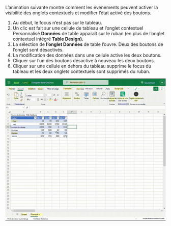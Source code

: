 
L’animation suivante montre comment les événements peuvent activer la visibilité des onglets contextuels et modifier l’état activé des boutons.

1. Au début, le focus n’est pas sur le tableau.
1. Un clic est fait sur une cellule de tableau et l’onglet contextuel Personnalisé **Données** de table apparaît sur le ruban (en plus de l’onglet contextuel intégré **Table Design).**
1. La sélection de **l’onglet Données** de table l’ouvre. Deux des boutons de l’onglet sont désactivés.
1. La modification des données dans une cellule active les deux boutons.
1. Cliquer sur l’un des boutons désactive à nouveau les deux boutons.
1. Cliquer sur une cellule en dehors du tableau supprime le focus du tableau et les deux onglets contextuels sont supprimés du ruban.

![Gif animé qui affiche l’onglet contextuel et un bouton activé et désactivé.](../images/ribbon.animated.gif)
